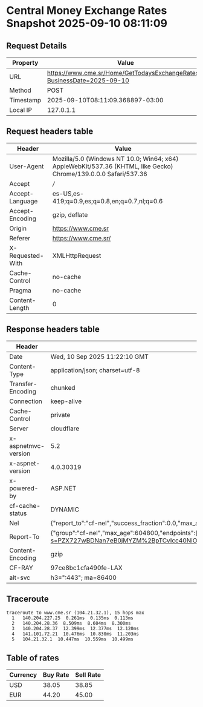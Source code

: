 # Central Money Exchange Rates Snapshot 2025-09-10 08:11:09
## Request Details

| Property | Value |
|----------|-------|
| URL | https://www.cme.sr/Home/GetTodaysExchangeRates/?BusinessDate=2025-09-10 |
| Method | POST |
| Timestamp | 2025-09-10T08:11:09.368897-03:00 |
| Local IP | 127.0.1.1 |
    
## Request headers table

| Header | Value |
|--------|-------|
| User-Agent | Mozilla/5.0 (Windows NT 10.0; Win64; x64) AppleWebKit/537.36 (KHTML, like Gecko) Chrome/139.0.0.0 Safari/537.36 |
| Accept | */* |
| Accept-Language | es-US,es-419;q=0.9,es;q=0.8,en;q=0.7,nl;q=0.6 |
| Accept-Encoding | gzip, deflate |
| Origin | https://www.cme.sr |
| Referer | https://www.cme.sr/ |
| X-Requested-With | XMLHttpRequest |
| Cache-Control | no-cache |
| Pragma | no-cache |
| Content-Length | 0 |

    
## Response headers table
| Header | Value |
|--------|-------|
| Date | Wed, 10 Sep 2025 11:22:10 GMT |
| Content-Type | application/json; charset=utf-8 |
| Transfer-Encoding | chunked |
| Connection | keep-alive |
| Cache-Control | private |
| Server | cloudflare |
| x-aspnetmvc-version | 5.2 |
| x-aspnet-version | 4.0.30319 |
| x-powered-by | ASP.NET |
| cf-cache-status | DYNAMIC |
| Nel | {"report_to":"cf-nel","success_fraction":0.0,"max_age":604800} |
| Report-To | {"group":"cf-nel","max_age":604800,"endpoints":[{"url":"https://a.nel.cloudflare.com/report/v4?s=PZX727wBDNan7eB0jMYZM%2BpTCvIcc40NiOYQT%2F%2BrtrkAei7%2FGPFv6brGvch5x1lz61lEMB7lG4fPEpPSfAB%2BfQ%2BZrSE9w8qyWEQ%3D"}]} |
| Content-Encoding | gzip |
| CF-RAY | 97ce8bc1cfa490fe-LAX |
| alt-svc | h3=":443"; ma=86400 |

## Traceroute 

```
traceroute to www.cme.sr (104.21.32.1), 15 hops max
  1   140.204.227.25  0.261ms  0.135ms  0.113ms 
  2   140.204.28.36  8.509ms  8.604ms  8.300ms 
  3   140.204.28.37  12.399ms  12.377ms  12.120ms 
  4   141.101.72.21  10.476ms  10.830ms  11.203ms 
  5   104.21.32.1  10.447ms  10.559ms  10.499ms 

```


## Table of rates

| Currency | Buy Rate | Sell Rate |
|----------|----------|-----------|
| USD | 38.05 | 38.85 |
| EUR | 44.20 | 45.00 |
